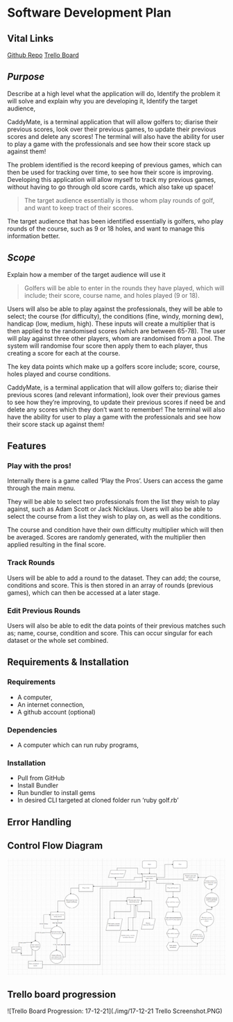 # **Software Development Plan**


## **Vital Links**
[Github Repo](https://github.com/Btallan/T1A3---CaddyMate)
[Trello Board](https://trello.com/invite/b/7lEyGUmX/53e0e60dd149034f9fe8b89d8a7362c4/t1a3-terminal-app)



## ***Purpose***
Describe at a high level what the application will do,
Identify the problem it will solve and explain why you are developing it,
Identify the target audience,

CaddyMate, is a terminal application that will allow golfers to; diarise their previous scores, look over their previous games, to update their previous scores and delete any scores! The terminal will also have the ability for user to play a game with the professionals and see how their score stack up against them! 


The problem identified is the record keeping of previous games, which can then be used for tracking over time, to see how their score is improving. Developing this application will allow myself to track my previous games, without having to go through old score cards, which also take up space!

> The target audience essentially is those whom play rounds of golf, and want to keep tract of their scores. 

The target audience that has been identified essentially is golfers, who play rounds of the course, such as 9 or 18 holes, and want to manage this information better.



## ***Scope***
Explain how a member of the target audience will use it

> Golfers will be able to enter in the rounds they have played, which will include; their score, course name, and holes played (9 or 18).

Users will also be able to play against the professionals, they will be able to select; the course (for difficulty), the conditions (fine, windy, morning dew), handicap (low, medium, high). These inputs will create a multiplier that is then applied to the randomised scores (which are between 65-78). The user will play against three other players, whom are randomised from a pool. The system will randomise four score then apply them to each player, thus creating a score for each at the course.


The key data points which make up a golfers score include; score, course, holes played and course conditions.


CaddyMate, is a terminal application that will allow golfers to; diarise their previous scores (and relevant information), look over their previous games to see how they’re improving, to update their previous scores if need be and delete any scores which they don’t want to remember! The terminal will also have the ability for user to play a game with the professionals and see how their score stack up against them! 


## Features
### Play with the pros!
Internally there is a game called ‘Play the Pros’. Users can access the game through the main menu.

They will be able to select two professionals from the list they wish to play against, such as Adam Scott or Jack Nicklaus. Users will also be able to select the course from a list they wish to play on, as well as the conditions.

The course and condition have their own difficulty multiplier which will then be averaged. Scores are randomly generated, with the multiplier then applied resulting in the final score.


### Track Rounds
Users will be able to add a round to the dataset. They can add; the course, conditions and score. This is then stored in an array of rounds (previous games), which can then be accessed at a later stage.


### Edit Previous Rounds
Users will also be able to edit the data points of their previous matches such as; name, course, condition and score. This can occur singular for each dataset or the whole set combined.

## Requirements & Installation
### Requirements
- A computer,
- An internet connection,
- A github account (optional)


### Dependencies 
- A computer which can run ruby programs,


### Installation
- Pull from GitHub
- Install Bundler
- Run bundler to install gems
- In desired CLI targeted at cloned folder run ‘ruby golf.rb’




## Error Handling



## Control Flow Diagram
![Control Flow Diagram](./img/Control_Flows.PNG)

## Trello board progression
![Trello Board Progression: 17-12-21](./img/17-12-21 Trello Screenshot.PNG)

